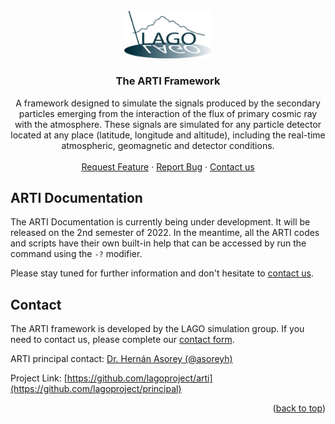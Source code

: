 <div id="top"></div>
<br />
<div align="center">
  <a href="https://github.com/lagoproject/arti">
    <img src="images/lago-logo.png" alt="Logo" width="140">
  </a>
  <h3 align="center">The ARTI Framework</h3>
  <p align="center">
    A framework designed to simulate the signals produced by the secondary particles emerging from the interaction of the flux of primary cosmic ray with the atmosphere. These signals are simulated for any particle detector located at any place (latitude, longitude and altitude), including the real-time atmospheric, geomagnetic and detector conditions.
    <br />
    <!-- <a href="https://github.com/lagoproject/arti"><strong>Explore the docs (soon) »</strong></a>
    <br /> -->
    <br />
    <!-- <a href="https://github.com/lagoproject/arti/issues">View Demo</a>  
    · -->
    <a href="https://github.com/lagoproject/arti/issues">Request Feature</a>
    ·
    <a href="https://github.com/lagoproject/arti/issues">Report Bug</a>
    ·
    <a href="#Contact">Contact us</a>
</p>
</div>

<!-- ABOUT THE PROJECT -->
## ARTI Documentation

The ARTI Documentation is currently being under development. It will be released on  the 2nd semester of 2022. In the meantime, all the ARTI codes and scripts have their own built-in help that can be accessed by run the command using the `-?` modifier.

Please stay tuned for further information and don't hesitate to [contact us](#contact).

## Contact

The ARTI framework is developed by the LAGO simulation group. If you need to contact us, please complete our [contact form](https://lagoproject.net/contact.html). 

ARTI principal contact: [Dr. Hernán Asorey (@asoreyh)](https://github.com/asoreyh)

Project Link: [https://github.com/lagoproject/arti](https://github.com/lagoproject/principal)

<p align="right">(<a href="#top">back to top</a>)</p>
